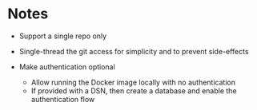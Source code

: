 # Notes

* Support a single repo only
* Single-thread the git access for simplicity and to prevent side-effects
* Make authentication optional

  * Allow running the Docker image locally with no authentication
  * If provided with a DSN, then create a database and enable the authentication flow
